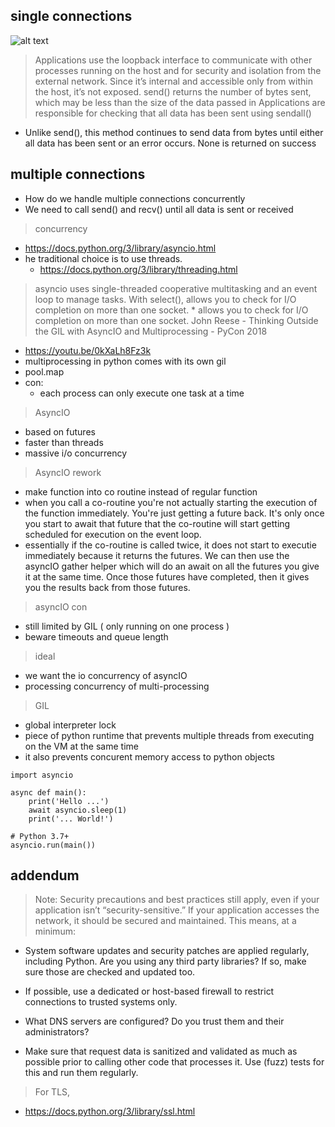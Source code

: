 ## single connections

![alt text](https://files.realpython.com/media/sockets-loopback-interface.44fa30c53c70.jpg)

> Applications use the loopback interface to communicate with other processes running on the host and for security and isolation from the external network. Since it’s internal and accessible only from within the host, it’s not exposed.
> send() returns the number of bytes sent, which may be less than the size of the data passed in
> Applications are responsible for checking that all data has been sent
> using sendall()
* Unlike send(), this method continues to send data from bytes until either all data has been sent or an error occurs. None is returned on success

## multiple connections
* How do we handle multiple connections concurrently
* We need to call send() and recv() until all data is sent or received

> concurrency 
* https://docs.python.org/3/library/asyncio.html
* he traditional choice is to use threads.
    * https://docs.python.org/3/library/threading.html
> asyncio uses single-threaded cooperative multitasking and an event loop to manage tasks.
> With select(), allows you to check for I/O completion on more than one socket.
    * allows you to check for I/O completion on more than one socket.
> John Reese - Thinking Outside the GIL with AsyncIO and Multiprocessing - PyCon 2018
* https://youtu.be/0kXaLh8Fz3k
* multiprocessing in python comes with its own gil
* pool.map
* con: 
    * each process can only execute one task at a time
> AsyncIO
* based on futures
* faster than threads
* massive i/o concurrency
> AsyncIO rework
* make function into co routine instead of regular function
* when you call a co-routine you're not actually starting the execution of the function immediately. You're just getting a future back. It's only once you start to await that future that the co-routine will start getting scheduled for execution on the event loop. 
* essentially if the co-routine is called twice, it does not start to executie immediately because it returns the futures. We can then use the asyncIO gather helper which will do an await on all the futures you give it at the same time. Once those futures have completed, then it gives you the results back from those futures. 
>asyncIO con
* still limited by GIL ( only running on one process )
* beware timeouts and queue length
> ideal
* we want the io concurrency of asyncIO
* processing concurrency of multi-processing
> GIL
* global interpreter lock
* piece of python runtime that prevents multiple threads from executing on the VM at the same time
* it also prevents concurent memory access to python objects

```
import asyncio

async def main():
    print('Hello ...')
    await asyncio.sleep(1)
    print('... World!')

# Python 3.7+
asyncio.run(main())
```

## addendum
> Note: Security precautions and best practices still apply, even if your application isn’t “security-sensitive.” If your application accesses the network, it should be secured and maintained. This means, at a minimum:

* System software updates and security patches are applied regularly, including Python. Are you using any third party libraries? If so, make sure those are checked and updated too.

* If possible, use a dedicated or host-based firewall to restrict connections to trusted systems only.

* What DNS servers are configured? Do you trust them and their administrators?

* Make sure that request data is sanitized and validated as much as possible prior to calling other code that processes it. Use (fuzz) tests for this and run them regularly.

> For TLS,
* https://docs.python.org/3/library/ssl.html
